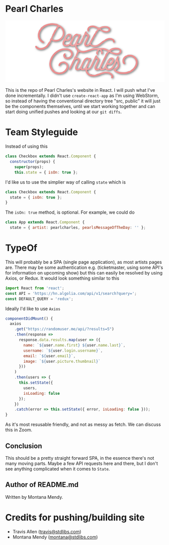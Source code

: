 # Pearl Charles 

![Image description](pearlcharles.png)

This is the repo of Pearl Charles's website in React. I will push what I've done incrementally. I didn't use ```create-react-app``` as I'm using WebStorm, so instead of having the conventional directory tree "src, public" it will just be the components themselves, until we start working together and can start doing unified pushes and looking at our ```git diffs```.  

# Team Styleguide 

Instead of using this 
```javascript
class Checkbox extends React.Component {
  constructor(props) {
    super(props);
    this.state = { isOn: true };
   ```
   
I'd like us to use the simplier way of calling `state` which is

```javascript
class Checkbox extends React.Component {
  state = { isOn: true };
}
``` 

The ```isOn: true``` method, is optional. For example, we could do 

```javascript
class App extends React.Component {
  state = { artist: pearlcharles, pearlsMessageOfTheDay: '' };
  ```

# TypeOf 

This will probably be a SPA (single page application), as most artists pages are. There may be some authentication e.g. (ticketmaster, using some API's for information on upcoming show) but this can easily be resolved by using Axios, or Redux. It would look something similar to this 

```javascript
import React from 'react';
const API = 'https://hn.algolia.com/api/v1/search?query=';
const DEFAULT_QUERY = 'redux';
``` 
Ideally I'd like to use ```Axios``` 

```javascript
componentDidMount() {
  axios
    .get("https://randomuser.me/api/?results=5")
    .then(response =>
      response.data.results.map(user => ({
        name: `${user.name.first} ${user.name.last}`,
        username: `${user.login.username}`,
        email: `${user.email}`,
        image: `${user.picture.thumbnail}`
      }))
    )
    .then(users => {
      this.setState({
        users,
        isLoading: false
      });
    })
    .catch(error => this.setState({ error, isLoading: false }));
}
```

As it's most resusable friendly, and not as messy as fetch. We can discuss this in Zoom. 

## Conclusion 

This should be a pretty straight forward SPA, in the essence there's not many moving parts. Maybe a few API requests here and there, but I don't see anything complicated when it comes to ```State```. 

## Author of README.md 
Written by Montana Mendy. 

# Credits for pushing/building site
 
* Travis Allen (travis@stdlibs.com)
* Montana Mendy (montana@stdlibs.com)
